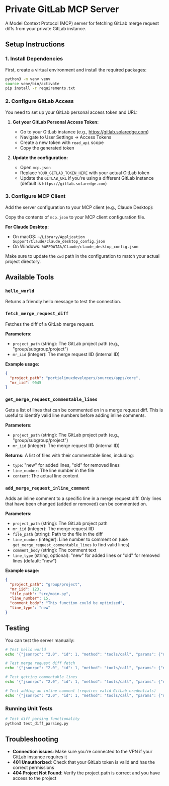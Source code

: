 # Private GitLab MCP Server

A Model Context Protocol (MCP) server for fetching GitLab merge request diffs from your private GitLab instance.

## Setup Instructions

### 1. Install Dependencies

First, create a virtual environment and install the required packages:

```bash
python3 -m venv venv
source venv/bin/activate
pip install -r requirements.txt
```

### 2. Configure GitLab Access

You need to set up your GitLab personal access token and URL:

1. **Get your GitLab Personal Access Token:**
   - Go to your GitLab instance (e.g., https://gitlab.solaredge.com)
   - Navigate to User Settings → Access Tokens
   - Create a new token with `read_api` scope
   - Copy the generated token

2. **Update the configuration:**
   - Open `mcp.json`
   - Replace `YOUR_GITLAB_TOKEN_HERE` with your actual GitLab token
   - Update the `GITLAB_URL` if you're using a different GitLab instance (default is `https://gitlab.solaredge.com`)

### 3. Configure MCP Client

Add the server configuration to your MCP client (e.g., Claude Desktop):

Copy the contents of `mcp.json` to your MCP client configuration file.

**For Claude Desktop:**
- On macOS: `~/Library/Application Support/Claude/claude_desktop_config.json`
- On Windows: `%APPDATA%/Claude/claude_desktop_config.json`

Make sure to update the `cwd` path in the configuration to match your actual project directory.

## Available Tools

### `hello_world`
Returns a friendly hello message to test the connection.

### `fetch_merge_request_diff`
Fetches the diff of a GitLab merge request.

**Parameters:**
- `project_path` (string): The GitLab project path (e.g., "group/subgroup/project")
- `mr_iid` (integer): The merge request IID (internal ID)

**Example usage:**
```json
{
  "project_path": "portialinuxdevelopers/sources/apps/core",
  "mr_iid": 9045
}
```

### `get_merge_request_commentable_lines`
Gets a list of lines that can be commented on in a merge request diff. This is useful to identify valid line numbers before adding inline comments.

**Parameters:**
- `project_path` (string): The GitLab project path (e.g., "group/subgroup/project")
- `mr_iid` (integer): The merge request IID (internal ID)

**Returns:**
A list of files with their commentable lines, including:
- `type`: "new" for added lines, "old" for removed lines
- `line_number`: The line number in the file
- `content`: The actual line content

### `add_merge_request_inline_comment`
Adds an inline comment to a specific line in a merge request diff. Only lines that have been changed (added or removed) can be commented on.

**Parameters:**
- `project_path` (string): The GitLab project path
- `mr_iid` (integer): The merge request IID
- `file_path` (string): Path to the file in the diff
- `line_number` (integer): Line number to comment on (use `get_merge_request_commentable_lines` to find valid lines)
- `comment_body` (string): The comment text
- `line_type` (string, optional): "new" for added lines or "old" for removed lines (default: "new")

**Example usage:**
```json
{
  "project_path": "group/project",
  "mr_iid": 123,
  "file_path": "src/main.py",
  "line_number": 15,
  "comment_body": "This function could be optimized",
  "line_type": "new"
}
```

## Testing

You can test the server manually:

```bash
# Test hello world
echo '{"jsonrpc": "2.0", "id": 1, "method": "tools/call", "params": {"name": "hello_world", "arguments": {}}}' | python3 mcp_server.py

# Test merge request diff fetch
echo '{"jsonrpc": "2.0", "id": 1, "method": "tools/call", "params": {"name": "fetch_merge_request_diff", "arguments": {"project_path": "your/project/path", "mr_iid": 123}}}' | python3 mcp_server.py

# Test getting commentable lines
echo '{"jsonrpc": "2.0", "id": 1, "method": "tools/call", "params": {"name": "get_merge_request_commentable_lines", "arguments": {"project_path": "your/project/path", "mr_iid": 123}}}' | python3 mcp_server.py

# Test adding an inline comment (requires valid GitLab credentials)
echo '{"jsonrpc": "2.0", "id": 1, "method": "tools/call", "params": {"name": "add_merge_request_inline_comment", "arguments": {"project_path": "your/project/path", "mr_iid": 123, "file_path": "src/main.py", "line_number": 15, "comment_body": "Test comment"}}}' | python3 mcp_server.py
```

### Running Unit Tests

```bash
# Test diff parsing functionality
python3 test_diff_parsing.py
```

## Troubleshooting

- **Connection issues**: Make sure you're connected to the VPN if your GitLab instance requires it
- **401 Unauthorized**: Check that your GitLab token is valid and has the correct permissions
- **404 Project Not Found**: Verify the project path is correct and you have access to the project
